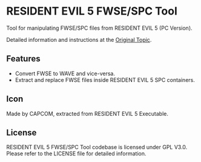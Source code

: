 RESIDENT EVIL 5 FWSE/SPC Tool
=======================

Tool for manipulating FWSE/SPC files from RESIDENT EVIL 5 (PC Version).

Detailed information and instructions at the [Original Topic](https://residentevilmodding.boards.net/thread/13992/resident-evil-fwse-spc-tool).

## Features

* Convert FWSE to WAVE and vice-versa.
* Extract and replace FWSE files inside RESIDENT EVIL 5 SPC containers.

## Icon

Made by CAPCOM, extracted from RESIDENT EVIL 5 Executable.

## License

RESIDENT EVIL 5 FWSE/SPC Tool codebase is  licensed under GPL V3.0.
Please refer to the LICENSE file for detailed information.
